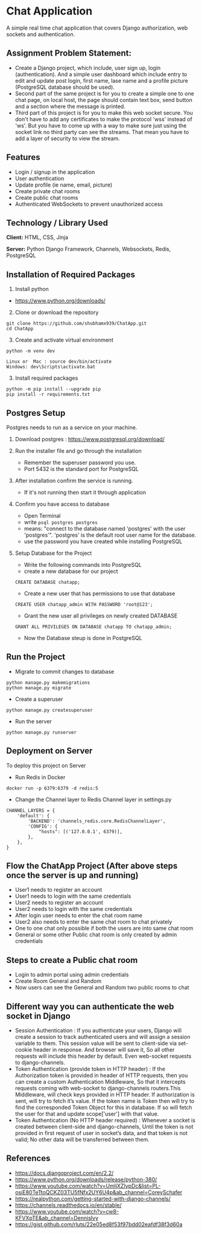 # Chat Application

A simple real time chat application that covers Django authorization, web sockets and authentication.
## Assignment Problem Statement:

- Create a Django project, which include, user sign up, login (authentication). And a simple user dashboard which include entry to edit and update post login, first name, lase name and a profile picture (PostgreSQL database should be used).
- Second part of the same project is for you to create a simple one to one chat page, on local host, the page should contain text box, send button and a section where the message is printed.
- Third part of this project is for you to make this web socket secure. You don't have to add any certificates to make the protocol 'wss' instead of  'ws'. But you have to come up with a way to make sure just using the socket link no third party can see the streams. That mean you have to add a layer of security to view the stream.


## Features

- Login / signup in the application
- User authentication
- Update profile (ie name, email, picture)
- Create private chat rooms
- Create public chat rooms
- Authenticated WebSockets to prevent unauthorized access


## Technology / Library Used

**Client:** HTML, CSS, Jinja

**Server:** Python Django Framework, Channels, Websockets, Redis, PostgreSQL


## Installation of Required Packages

1. Install python
- https://www.python.org/downloads/

2. Clone or download the repository
```
git clone https://github.com/shubhamx939/ChatApp.git
cd ChatApp
```
3. Create and activate virtual environment
```
python -m venv dev

Linux or  Mac : source dev/bin/activate
Windows: dev\Scripts\activate.bat

```
3. Install required packages
```
python -m pip install --upgrade pip 
pip install -r requirements.txt
```

## Postgres Setup

Postgres needs to run as a service on your machine.

1. Download postgres : https://www.postgresql.org/download/

2. Run the installer file and go through the installation
    - Remember the superuser password you use. 
    - Port 5432 is the standard port for PostgreSQL

3. After installation confirm the service is running.
    - If it's not running then start it through application

4. Confirm you have access to database
    - Open Terminal
    - write ```psql postgres postgres```
    - means: "connect to the database named 'postgres' with the user 'postgres'". 'postgres' is the default root user name for the database.
    - use the password you have created while installing PostgreSQL

5. Setup Database for the Project
    - Write the following commands into PostgreSQL 
    - create a new database for our project
    ```
    CREATE DATABASE chatapp;
    ```
    - Create a new user that has permissions to use that database
    ```
    CREATE USER chatapp_admin WITH PASSWORD 'root@123';
    ```
    - Grant the new user all privileges on newly created DATABASE
    ```
    GRANT ALL PRIVILEGES ON DATABASE chatapp TO chatapp_admin;
    ```
    - Now the Database steup is done in PostgreSQL




## Run the Project

- Migrate to commit changes to database
```
python manage.py makemigrations
python manage.py migrate
```

- Create a superuser
```
python manage.py createsuperuser
```
- Run the server
```
python manage.py runserver
```





## Deployment on Server

To deploy this project on Server

- Run Redis in Docker
```
docker run -p 6379:6379 -d redis:5 
```

- Change the Channel layer to Redis Channel layer in settings.py

```
CHANNEL_LAYERS = {
    'default': {
        'BACKEND': 'channels_redis.core.RedisChannelLayer',
        'CONFIG': {
            "hosts": [('127.0.0.1', 6379)],
        },
    },
}
```


## Flow the ChatApp Project (After above steps once the server is up and running)

- User1 needs to register an account
- User1 needs to login with the same credentials
- User2 needs to register an account
- User2 needs to login with the same credentials
- After login user needs to enter the chat room name 
- User2 also needs to enter the same chat room to chat privately
- One to one chat only possible if both the users are into same chat room
- General or some other Public chat room is only created by admin credentials

## Steps to create a Public chat room
- Login to admin portal using admin credentials
- Create Room General and Random
- Now users can see the General and Random two public rooms to chat

## Different way you can authenticate the web socket in Django

- Session Authentication : If you authenticate your users, Django will create a session to track authenticated users and will assign a session variable to them. This session value will be sent to client-side via set-cookie header in response. And browser will save it, So all other requests will include this header by default. Even web-socket requests to django-channels.
- Token Authentication (provide token in HTTP header) : If the Authorization token is provided in header of HTTP requests, then you can create a custom Authentication Middleware, So that it intercepts requests coming with web-socket to django-channels routers.This Middleware, will check keys provided in HTTP header. If authorization is sent, will try to fetch it’s value. If the token name is Token then will try to find the corresponded Token Object for this in database. If so will fetch the user for that and update scope['user'] with that value.
- Token Authentication (No HTTP header required) : Whenever a socket is created between client-side and django-channels, Until the token is not provided in first request of user in socket’s data, and that token is not valid; No other data will be transferred between them.

## References

- https://docs.djangoproject.com/en/2.2/
- https://www.python.org/downloads/release/python-380/
- https://www.youtube.com/watch?v=UmljXZIypDc&list=PL-osiE80TeTtoQCKZ03TU5fNfx2UY6U4p&ab_channel=CoreySchafer
- https://realpython.com/getting-started-with-django-channels/
- https://channels.readthedocs.io/en/stable/
- https://www.youtube.com/watch?v=cw8-KFVXpTE&ab_channel=DennisIvy
- https://gist.github.com/rluts/22e05ed8f53f97bdd02eafdf38f3d60a